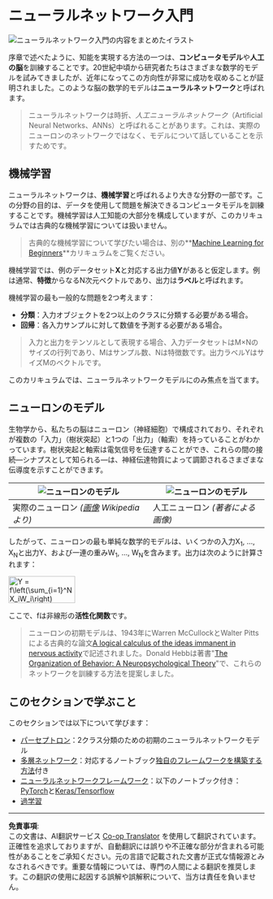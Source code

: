 <!--
CO_OP_TRANSLATOR_METADATA:
{
  "original_hash": "f862a99d88088163df12270e2f2ad6c3",
  "translation_date": "2025-10-03T12:44:00+00:00",
  "source_file": "lessons/3-NeuralNetworks/README.md",
  "language_code": "ja"
}
-->
# ニューラルネットワーク入門

![ニューラルネットワーク入門の内容をまとめたイラスト](../../../../translated_images/ai-neuralnetworks.1c687ae40bc86e834f497844866a26d3e0886650a67a4bbe29442e2f157d3b18.ja.png)

序章で述べたように、知能を実現する方法の一つは、**コンピュータモデル**や**人工の脳**を訓練することです。20世紀中頃から研究者たちはさまざまな数学的モデルを試みてきましたが、近年になってこの方向性が非常に成功を収めることが証明されました。このような脳の数学的モデルは**ニューラルネットワーク**と呼ばれます。

> ニューラルネットワークは時折、*人工ニューラルネットワーク*（Artificial Neural Networks、ANNs）と呼ばれることがあります。これは、実際のニューロンのネットワークではなく、モデルについて話していることを示すためです。

## 機械学習

ニューラルネットワークは、**機械学習**と呼ばれるより大きな分野の一部です。この分野の目的は、データを使用して問題を解決できるコンピュータモデルを訓練することです。機械学習は人工知能の大部分を構成していますが、このカリキュラムでは古典的な機械学習については扱いません。

> 古典的な機械学習について学びたい場合は、別の**[Machine Learning for Beginners](http://github.com/microsoft/ml-for-beginners)**カリキュラムをご覧ください。

機械学習では、例のデータセット**X**と対応する出力値**Y**があると仮定します。例は通常、**特徴**からなるN次元ベクトルであり、出力は**ラベル**と呼ばれます。

機械学習の最も一般的な問題を2つ考えます：

* **分類**：入力オブジェクトを2つ以上のクラスに分類する必要がある場合。
* **回帰**：各入力サンプルに対して数値を予測する必要がある場合。

> 入力と出力をテンソルとして表現する場合、入力データセットはM&times;Nのサイズの行列であり、Mはサンプル数、Nは特徴数です。出力ラベルYはサイズMのベクトルです。

このカリキュラムでは、ニューラルネットワークモデルにのみ焦点を当てます。

## ニューロンのモデル

生物学から、私たちの脳はニューロン（神経細胞）で構成されており、それぞれが複数の「入力」（樹状突起）と1つの「出力」（軸索）を持っていることがわかっています。樹状突起と軸索は電気信号を伝達することができ、これらの間の接続—シナプスとして知られる—は、神経伝達物質によって調節されるさまざまな伝導度を示すことができます。

![ニューロンのモデル](../../../../translated_images/synapse-wikipedia.ed20a9e4726ea1c6a3ce8fec51c0b9bec6181946dca0fe4e829bc12fa3bacf01.ja.jpg) | ![ニューロンのモデル](../../../../translated_images/artneuron.1a5daa88d20ebe6f5824ddb89fba0bdaaf49f67e8230c1afbec42909df1fc17e.ja.png)
----|----
実際のニューロン *([画像](https://en.wikipedia.org/wiki/Synapse#/media/File:SynapseSchematic_lines.svg) Wikipediaより)* | 人工ニューロン *(著者による画像)*

したがって、ニューロンの最も単純な数学的モデルは、いくつかの入力X<sub>1</sub>, ..., X<sub>N</sub>と出力Y、および一連の重みW<sub>1</sub>, ..., W<sub>N</sub>を含みます。出力は次のように計算されます：

<img src="../../../../translated_images/netout.1eb15eb76fd767313e067719f400cec4b0e5090239c3e997c29f6789d4c3c263.ja.png" alt="Y = f\left(\sum_{i=1}^N X_iW_i\right)" width="131" height="53" align="center"/>

ここで、fは非線形の**活性化関数**です。

> ニューロンの初期モデルは、1943年にWarren McCullockとWalter Pittsによる古典的な論文[A logical calculus of the ideas immanent in nervous activity](https://www.cs.cmu.edu/~./epxing/Class/10715/reading/McCulloch.and.Pitts.pdf)で記述されました。Donald Hebbは著書"[The Organization of Behavior: A Neuropsychological Theory](https://books.google.com/books?id=VNetYrB8EBoC)"で、これらのネットワークを訓練する方法を提案しました。

## このセクションで学ぶこと

このセクションでは以下について学びます：
* [パーセプトロン](03-Perceptron/README.md)：2クラス分類のための初期のニューラルネットワークモデル
* [多層ネットワーク](04-OwnFramework/README.md)：対応するノートブック[独自のフレームワークを構築する方法](04-OwnFramework/OwnFramework.ipynb)付き
* [ニューラルネットワークフレームワーク](05-Frameworks/README.md)：以下のノートブック付き：[PyTorch](05-Frameworks/IntroPyTorch.ipynb)と[Keras/Tensorflow](05-Frameworks/IntroKerasTF.ipynb)
* [過学習](../../../../lessons/3-NeuralNetworks/05-Frameworks)

---

**免責事項**:  
この文書は、AI翻訳サービス [Co-op Translator](https://github.com/Azure/co-op-translator) を使用して翻訳されています。正確性を追求しておりますが、自動翻訳には誤りや不正確な部分が含まれる可能性があることをご承知ください。元の言語で記載された文書が正式な情報源とみなされるべきです。重要な情報については、専門の人間による翻訳を推奨します。この翻訳の使用に起因する誤解や誤解釈について、当方は責任を負いません。